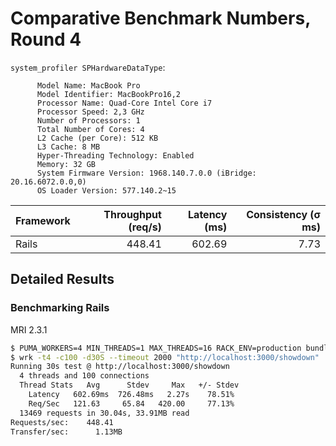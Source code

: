 # Comparative Benchmark Numbers, Round 4
`system_profiler SPHardwareDataType`:

```
      Model Name: MacBook Pro
      Model Identifier: MacBookPro16,2
      Processor Name: Quad-Core Intel Core i7
      Processor Speed: 2,3 GHz
      Number of Processors: 1
      Total Number of Cores: 4
      L2 Cache (per Core): 512 KB
      L3 Cache: 8 MB
      Hyper-Threading Technology: Enabled
      Memory: 32 GB
      System Firmware Version: 1968.140.7.0.0 (iBridge: 20.16.6072.0.0,0)
      OS Loader Version: 577.140.2~15
```


| Framework | Throughput (req/s) | Latency (ms) | Consistency (σ ms) |
|:----------|-------------------:|-------------:|-------------------:|
| Rails     |             448.41 |       602.69 |               7.73 |


## Detailed Results

### Benchmarking Rails
MRI 2.3.1

```bash
$ PUMA_WORKERS=4 MIN_THREADS=1 MAX_THREADS=16 RACK_ENV=production bundle exec puma
$ wrk -t4 -c100 -d30S --timeout 2000 "http://localhost:3000/showdown"
Running 30s test @ http://localhost:3000/showdown
  4 threads and 100 connections
  Thread Stats   Avg      Stdev     Max   +/- Stdev
    Latency   602.69ms  726.48ms   2.27s    78.51%
    Req/Sec   121.63     65.84   420.00     77.13%
  13469 requests in 30.04s, 33.91MB read
Requests/sec:    448.41
Transfer/sec:      1.13MB
```

